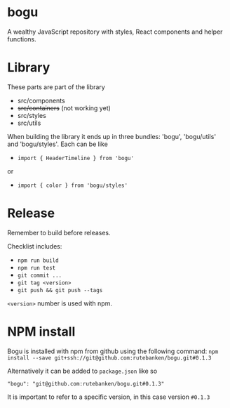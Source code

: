 # bogu
A wealthy JavaScript repository with styles, React components and helper functions.

# Library
These parts are part of the library
- src/components
-  ~~src/containers~~ (not working yet)
- src/styles 
- src/utils


When building the library it ends up in three bundles: 'bogu', 'bogu/utils' and 'bogu/styles'. Each can be like
* `import { HeaderTimeline } from 'bogu'`

or
* `import { color } from 'bogu/styles'`

# Release
Remember to build before releases. 

Checklist includes:
* `npm run build`
* `npm run test`
* `git commit ...`
* `git tag <version>`
* `git push && git push --tags`

`<version>` number is used with npm.

# NPM install
Bogu is installed with npm from github using the following command: 
`npm install --save git+ssh://git@github.com:rutebanken/bogu.git#0.1.3`

Alternatively it can be added to `package.json` like so

`"bogu": "git@github.com:rutebanken/bogu.git#0.1.3"`

It is important to refer to a specific version, in this case version `#0.1.3`